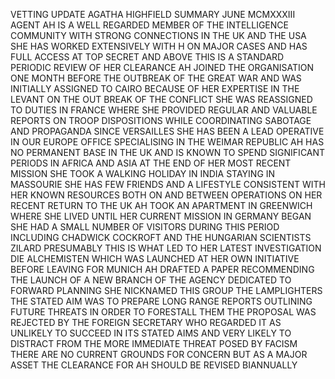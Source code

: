 VETTING UPDATE AGATHA HIGHFIELD SUMMARY JUNE MCMXXXIII AGENT AH IS A WELL REGARDED MEMBER OF THE INTELLIGENCE COMMUNITY WITH STRONG CONNECTIONS IN THE UK AND THE USA SHE HAS WORKED 
EXTENSIVELY WITH H ON MAJOR CASES AND HAS FULL ACCESS AT TOP SECRET AND ABOVE THIS IS A STANDARD PERIODIC REVIEW OF HER CLEARANCE AH JOINED THE ORGANISATION ONE MONTH BEFORE THE 
OUTBREAK OF THE GREAT WAR AND WAS INITIALLY ASSIGNED TO CAIRO BECAUSE OF HER EXPERTISE IN THE LEVANT ON THE OUT BREAK OF THE CONFLICT SHE WAS REASSIGNED TO DUTIES IN FRANCE WHERE 
SHE PROVIDED REGULAR AND VALUABLE REPORTS ON TROOP DISPOSITIONS WHILE COORDINATING SABOTAGE AND PROPAGANDA SINCE VERSAILLES SHE HAS BEEN A LEAD OPERATIVE IN OUR EUROPE OFFICE 
SPECIALISING IN THE WEIMAR REPUBLIC AH HAS NO PERMANENT BASE IN THE UK AND IS KNOWN TO SPEND SIGNIFICANT PERIODS IN AFRICA AND ASIA AT THE END OF HER MOST RECENT MISSION SHE TOOK A 
WALKING HOLIDAY IN INDIA STAYING IN MASSOURIE SHE HAS FEW FRIENDS AND A LIFESTYLE CONSISTENT WITH HER KNOWN RESOURCES BOTH ON AND BETWEEN OPERATIONS ON HER RECENT RETURN TO THE UK 
AH TOOK AN APARTMENT IN GREENWICH WHERE SHE LIVED UNTIL HER CURRENT MISSION IN GERMANY BEGAN SHE HAD A SMALL NUMBER OF VISITORS DURING THIS PERIOD INCLUDING CHADWICK COCKROFT AND 
THE HUNGARIAN SCIENTISTS ZILARD PRESUMABLY THIS IS WHAT LED TO HER LATEST INVESTIGATION DIE ALCHEMISTEN WHICH WAS LAUNCHED AT HER OWN INITIATIVE BEFORE LEAVING FOR MUNICH AH DRAFTED 
A PAPER RECOMMENDING THE LAUNCH OF A NEW BRANCH OF THE AGENCY DEDICATED TO FORWARD PLANNING SHE NICKNAMED THIS GROUP THE LAMPLIGHTERS THE STATED AIM WAS TO PREPARE LONG RANGE REPORTS 
OUTLINING FUTURE THREATS IN ORDER TO FORESTALL THEM THE PROPOSAL WAS REJECTED BY THE FOREIGN SECRETARY WHO REGARDED IT AS UNLIKELY TO SUCCEED IN ITS STATED AIMS AND VERY LIKELY TO 
DISTRACT FROM THE MORE IMMEDIATE THREAT POSED BY FACISM THERE ARE NO CURRENT GROUNDS FOR CONCERN BUT AS A MAJOR ASSET THE CLEARANCE FOR AH SHOULD BE REVISED BIANNUALLY